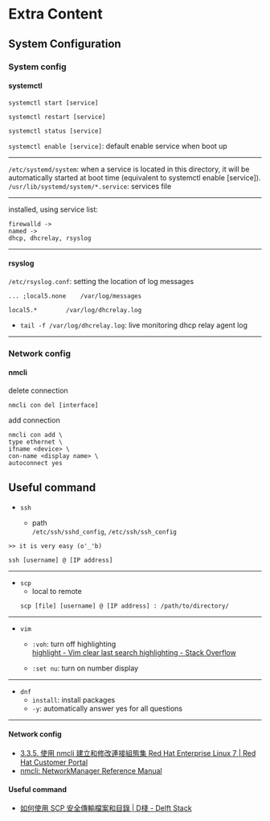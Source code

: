 # Extra Content
## System Configuration
### System config
#### systemctl
`systemctl start [service]`  

`systemctl restart [service]`  

`systemctl status [service]`  

`systemctl enable [service]`: default enable service when boot up  

---

`/etc/systemd/system`: when a service is located in this directory, it will be automatically started at boot time (equivalent to systemctl enable [service]).  
`/usr/lib/systemd/system/*.service`: services file

---

installed, using service list:  
```
firewalld ->
named ->
dhcp, dhcrelay, rsyslog
```

---

#### rsyslog
`/etc/rsyslog.conf`: setting the location of log messages  

```
... ;local5.none    /var/log/messages

local5.*        /var/log/dhcrelay.log
```

- `tail -f /var/log/dhcrelay.log`: live monitoring dhcp relay agent log  

---

### Network config
#### nmcli
delete connection
```
nmcli con del [interface]
```

add connection
```
nmcli con add \
type ethernet \
ifname <device> \
con-name <display name> \
autoconnect yes
```

## Useful command
- `ssh`

    - path  
        `/etc/ssh/sshd_config`, `/etc/ssh/ssh_config`  

```
>> it is very easy (o'_'b)

ssh [username] @ [IP address]
```

---

- `scp`
    - local to remote  
    ```
    scp [file] [username] @ [IP address] : /path/to/directory/
    ```

---

- `vim`
    - `:voh`: turn off highlighting  
    [highlight - Vim clear last search highlighting - Stack Overflow](https://stackoverflow.com/questions/657447/vim-clear-last-search-highlighting/657457#657457)

    - `:set nu`: turn on number display

---

- `dnf`  
    - `install`: install packages  
    - `-y`: automatically answer yes for all questions  

---

#### Network config
- [3.3.5. 使用 nmcli 建立和修改連接組態集 Red Hat Enterprise Linux 7 | Red Hat Customer Portal](https://access.redhat.com/documentation/zh-cn/red_hat_enterprise_linux/7/html/networking_guide/sec-creating_and_modifying_a_connection_profile_with_nmcli)
- [nmcli: NetworkManager Reference Manual](https://www.networkmanager.dev/docs/api/latest/nmcli.html#Examples)

#### Useful command
- [如何使用 SCP 安全傳輸檔案和目錄 | D棧 - Delft Stack](https://www.delftstack.com/zh-tw/howto/linux/how-to-securely-transfer-files-and-directories-using-scp/)